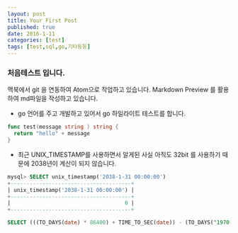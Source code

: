 ```yaml
---
layout: post
title: Your First Post
published: true
date: 2016-1-11
categories: [test]
tags: [test,sql,go,기타등등]
---
```


### 처음테스트 입니다.

맥북에서 git 을 연동하여 Atom으로 작업하고 있습니다.
Markdown Preview 를 활용하여 md파일을 작성하고 있습니다.

* go 언어를 주고 개발하고 있어서 go 하일라이트 테스트를 합니다.
```go
func test(message string ) string {
  return "hello" + message
}
```
* 최근 UNIX_TIMESTAMP를 사용하면서 알게된 사실
아직도 32bit 를 사용하기 때문에 2038년이 계산이 되지 않습니다.
```sql
mysql> SELECT unix_timestamp('2038-1-31 00:00:00')
+--------------------------------------+
| unix_timestamp('2038-1-31 00:00:00') |
+--------------------------------------+
|                                    0 |
+--------------------------------------+

SELECT (((TO_DAYS(date) * 86400) + TIME_TO_SEC(date)) - (TO_DAYS("1970-01-01") * 86400)) AS timestamp
```
